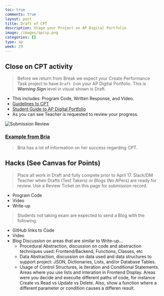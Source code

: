 ```yaml
---
toc: true
comments: true
layout: post
title: Draft of CPT
description: Stage your Project on AP Digital Portfolio
image: /images/apcsp.png
categories: []
type: ap
week: 29
---
```


## Close on CPT activity 
> Before we return from Break we expect your Create Performance Task project to have ```Draft In```in your AP Digital Portfolio.  This is ***Warning Sign*** level in visual shown is Draft.
- This includes:  Program Code, Written Response, and Video.
- [Guidelines to CPT](https://apcentral.collegeboard.org/media/pdf/ap-csp-student-task-directions.pdf)
- [Student Guide to AP Digital Portfolio](https://apcentral.collegeboard.org/media/pdf/digital-portfolio-student-user-guide-ap-csp.pdf)
- As you can see Teacher is requested to review your progress.

![Submission Review]({{site.baseurl}}/images/submission_review.png)

### [Example from Bria](https://b-g101.github.io/create_task)
> Bria has a lot of information on her success regarding CPT.

## Hacks (See Canvas for Points)
> Place all work in Draft and fully compete prior to April 17.  Slack/DM Teacher when Drafts (Test Takers) or Blogs (No APers) are ready for review.  Use a Review Ticket on this page for submission record.
   - Program Code
   - Video
   - Write-up


> Students not taking exam are expected to send a Blog with the following.
   - GitHub links to Code
   - Video
   - Blog Discussion on areas that are similar to Write-up...
      - Procedural Abstraction, discussion on code and abstraction techniques used: Frontend/Backend, Functions, Classes, etc
      - Data Abstraction, discussion on data used and data structures to support project: JSON, Dictionaries, Lists, and/or Database Tables.
      - Usage of Control Structures, ie Iteration and Conditional Statements.   Areas where you use lists and interation in Frontend Display.  Areas were you decide and execulte different paths of code, for instance Create vs Read vs Update vs Delete.  Also, show a function where a different parameter or condition causes a differen result. 
